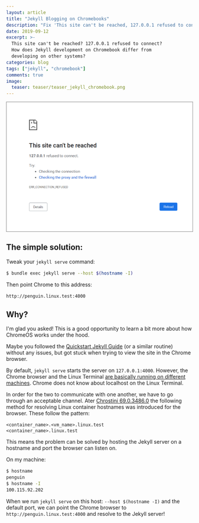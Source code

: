 ```yaml
---
layout: article
title: "Jekyll Blogging on Chromebooks"
description: "Fix 'This site can't be reached, 127.0.0.1 refused to connect' error when Jekyll blogging on Chromebooks."
date: 2019-09-12
excerpt: >-
  This site can't be reached? 127.0.0.1 refused to connect?
  How does Jekyll development on Chromebook differ from
  developing on other systems?
categories: blog
tags: ["jekyll", "chromebook"]
comments: true
image:
  teaser: teaser/teaser_jekyll_chromebook.png
---
```


<img src="/images/blog/jekyll-chromebook/refused_to_connect.png" style="border: 1px solid grey; display: block; margin-left: auto; margin-right: auto;" alt="Chrome error message: This site can't be reached. 127.0.0.1 refused to connect.">

## The simple solution:

Tweak your `jekyll serve` command:

```bash
$ bundle exec jekyll serve --host $(hostname -I)
```

Then point Chrome to this address:

```bash
http://penguin.linux.test:4000
```

## Why?

I'm glad you asked! This is a good opportunity to learn a bit more about how ChromeOS works under the hood.

Maybe you followed the [Quickstart Jekyll Guide](https://jekyllrb.com/docs/)
(or a similar routine)
without any issues, but got stuck when trying to view the site in the Chrome browser.

By default, `jekyll serve` starts the server on `127.0.0.1:4000`. However, the
Chrome browser and the Linux Terminal
[are basically running on different machines](https://support.google.com/chromebook/thread/8244000?hl=en).
Chrome does not know about localhost on the Linux Terminal.

In order for the two to communicate with one another, we have to go through an acceptable channel.
Ater [Chrostini 69.0.3486.0](https://www.reddit.com/r/Crostini/comments/8y337o/hostname_resolution_change_to_penguinlinuxtest/)
the following method for resolving Linux container hostnames was introduced for the browser. These follow the pattern:

```text
<container_name>.<vm_name>.linux.test
<container_name>.linux.test
```

This means the problem can be solved by hosting the Jekyll server on a hostname and port the browser
can listen on.

On my machine:

```bash
$ hostname
penguin
$ hostname -I
100.115.92.202
```

When we run `jekyll serve` on this host: `--host $(hostname -I)` and the default port,
we can point the Chrome browser to `http://penguin.linux.test:4000` and
resolve to the Jekyll server!
